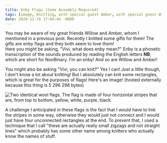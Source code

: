 ```yaml
---
title: Enby Flags (Some Assembly Required)
tags: [image, Knitting, with special guest Amber, with special guest Willow]
date: 2020-12-10 17:04:44 -0800
---
```

You may be aware of my great friends Willow and Amber, whom I mentioned in a previous post. Recently I knitted some gifts for them! The gifts are enby flags and they both seem to love them!  
Here you might be asking, "Vivi, what does enby mean?" Enby is a phonetic transcription of the sounds produced by reading the English letters **NB**, which are short for NonBinary. I'm an enby! And so are Willow and Amber!

You might also be asking "Vivi, you can knit?" Yes I can! Just a little though, I don't know a lot about knitting! But I absolutely can knit some rectangles, which is great for the purposes of flags! Here's an image! (hosted externally because this thing is 5 296 298 bytes)

![Two identical wool flags. The flag is made of four horizontal stripes that are, from top to bottom, yellow, white, purple, black.](https://cdn.discordapp.com/attachments/307249119498338326/786427617539653682/IMG_9501.JPG)

A challenge I anticipated in these flags is the fact that I would have to link the stripes in some way, otherwise they would just not connect and I would just have four unconnected rectangles at the end. To prevent that, I used a technique that I call "these are actually really small zigzags and not straight lines" which probably has some other name among knitters who actually know the names of stuff.
